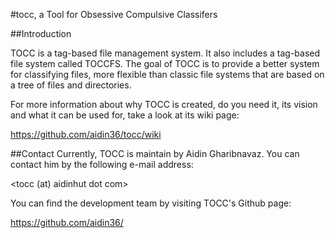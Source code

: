 #tocc, a Tool for Obsessive Compulsive Classifers

##Introduction

TOCC is a tag-based file management system. It also includes a tag-based file
system called TOCCFS. The goal of TOCC is to provide a better system for
classifying files, more flexible than classic file systems that are based on a
tree of files and directories.

For more information about why TOCC is created, do you need it, its vision and
what it can be used for, take a look at its wiki page:

   <https://github.com/aidin36/tocc/wiki>

##Contact
Currently, TOCC is maintain by Aidin Gharibnavaz. You can contact him by the
following e-mail address:

   <tocc (at) aidinhut dot com>

You can find the development team by visiting TOCC's Github page:

   <https://github.com/aidin36/>

